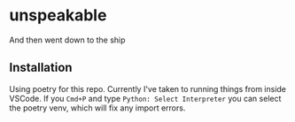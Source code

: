 # unspeakable
And then went down to the ship

## Installation

Using poetry for this repo. Currently I've taken to running things from inside VSCode. If you `Cmd+P` and type `Python: Select Interpreter` you can select the poetry venv, which will fix any import errors.

